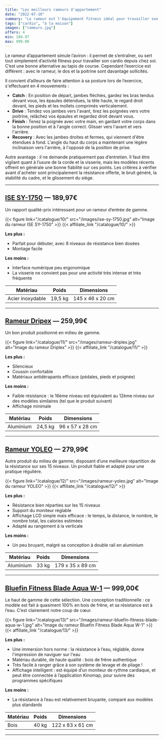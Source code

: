 ```yaml
---
title: "Les meilleurs rameurs d'appartement"
date: "2022-07-10"
summary: "Le rameur est l'équipement fitness idéal pour travailler son cardio à la maison !"
tags: ["cardio", "à la maison"]
images: ["rameurs.jpg"]
offers: 4
min: 189.97
max: 999.00
---
```

Le rameur d’appartement simule l’aviron : il permet de s’entraîner, ou sert tout simplement d’activité fitness pour travailler son cardio depuis chez soi. C’est une bonne alternative au tapis de course. Cependant l’exercice est différent : avec le rameur, le dos et la poitrine sont davantage sollicités.

Il convient d’ailleurs de faire attention à sa posture lors de l’exercice, s'effectuant en 4 mouvements :
- **Catch** : En position de départ, jambes fléchies, gardez les bras tendus devant vous, les épaules détendues, la tête haute, le regard droit devant, les pieds et les mollets comprimés verticalement.
- **Drive** : Tendez vos jambes vers l'avant, tirez les poignées vers votre poitrine, relâchez vos épaules et regardez droit devant vous.
- **Finish** : Tenez la poignée avec votre main, en gardant votre corps dans la bonne position et à l'angle correct. Glisser vers l'avant et vers l'arrière.
- **Recovery** : Avec les jambes droites et fermes, qui viennent d'être étendues à fond. L'angle du haut du corps a maintenant une légère inclinaison vers l'arrière, à l'opposé de la position de prise.

Autre avantage : il ne demande pratiquement pas d’entretien. Il faut être vigilant quant à l’usure de la corde et la visserie, mais les modèles récents offrent en générale une bonne fiabilité sur ces points.
Les critères à vérifier avant d'acheter sont principalement la résistance offerte, le bruit généré, la stabilité du cadre, et le glissement du siège.

---
## [ISE SY-1750](/catalogue/10/) — 189,97€

Un rapport qualité-prix intéressant pour un rameur d’entrée de gamme.

{{< figure link="/catalogue/10/" src="/images/ise-sy-1750.jpg" alt="Image du rameur ISE SY-1750" >}}
{{< affiliate_link "/catalogue/10/" >}}

**Les plus :**
- Parfait pour débuter, avec 8 niveaux de résistance bien dosées
- Montage facile

**Les moins :**
- Interface numérique peu ergonomique
- La visserie ne convient pas pour une activité très intense et très fréquente


|    Matériau      | Poids   |    Dimensions    |
|    -----------   | -----   | ---------------- |
| Acier inoxydable | 19,5 kg | 145 x 46 x 20 cm |
---
## [Rameur Dripex](/catalogue/11/) — 259,99€

Un bon produit positionné en milieu de gamme.

{{< figure link="/catalogue/11/" src="/images/rameur-driplex.jpg" alt="Image du rameur Driplex" >}}
{{< affiliate_link "/catalogue/11/" >}}

**Les plus :**
- Silencieux
- Coussin confortable
- Matériaux antidérapants efficace (pédales, pieds et poignée)

**Les moins :**
- Faible résistance : le 16ème niveau est équivalent au 12ème niveau sur des modèles similaires (tel que le produit suivant)
- Affichage minimale


|    Matériau      | Poids   |    Dimensions    |
|    -----------   | -----   | ---------------- |
|     Aluminium    | 24,5 kg | 96 x 57 x 28 cm  |
---
## [Rameur YOLEO](/catalogue/12/) — 279,99€

Autre produit du milieu de gamme, disposant d’une meilleure répartition de la résistance sur ses 15 niveaux. Un produit fiable et adapté pour une pratique régulière.

{{< figure link="/catalogue/12/" src="/images/rameur-yoleo.jpg" alt="Image du rameur YOLEO" >}}
{{< affiliate_link "/catalogue/12/" >}}

**Les plus :**
- Résistance bien réparties sur les 15 niveaux
- Support du moniteur réglable
- Affichage LCD simple mais efficace : le temps, la distance, le nombre, le nombre total, les calories estimées
- Adapté au rangement à la verticale

**Les moins :**
- Un peu bruyant, malgré sa conception à double rail en aluminium


|    Matériau      | Poids   |    Dimensions     |
|    -----------   | -----   | ----------------  |
|     Aluminium    | 33 kg   | 179 x 35 x 89 cm  |
---
## [Bluefin Fitness Blade Aqua W-1](/catalogue/13/) — 999,00€

Le haut de gamme de cette sélection. Une conception traditionnelle : ce modèle est fait à quasiment 100% en bois de frêne, et sa résistance est à l’eau. C’est clairement notre coup de cœur.

{{< figure link="/catalogue/13/" src="/images/rameur-bluefin-fitness-blade-aqua-w-1.jpg" alt="Image du rameur Bluefin Fitness Blade Aqua W-1" >}}
{{< affiliate_link "/catalogue/13/" >}}

**Les plus :**
- Une immersion hors norme : la résistance à l’eau, réglable, donne l'impression de naviguer sur l'eau
- Matériau durable, de haute qualité : bois de frêne authentique
- Très facile à ranger grâce à son système de levage et de pliage !
- Affichage intelligent : est équipé d’un moniteur de rythme cardiaque, et peut être connectée à l’application Kinomap, pour suivre des programmes spécifiques

**Les moins :**
- La résistance à l’eau est relativement bruyante, comparé aux modèles plus standards


|    Matériau    | Poids   |    Dimensions     |
|    ----------- | -----   | ----------------  |
|     Bois       |  40 kg  | 122 x 83 x 61 cm  |
---
